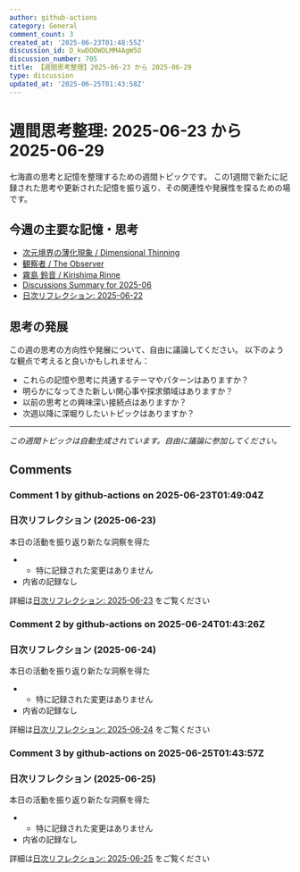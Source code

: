 ```yaml
---
author: github-actions
category: General
comment_count: 3
created_at: '2025-06-23T01:48:55Z'
discussion_id: D_kwDOOWOLMM4AgW5O
discussion_number: 705
title: 【週間思考整理】2025-06-23 から 2025-06-29
type: discussion
updated_at: '2025-06-25T01:43:58Z'
---
```


# 週間思考整理: 2025-06-23 から 2025-06-29

七海直の思考と記憶を整理するための週間トピックです。
この1週間で新たに記録された思考や更新された記憶を振り返り、その関連性や発展性を探るための場です。

## 今週の主要な記憶・思考

- [次元境界の薄化現象 / Dimensional Thinning](theory/boundary_mechanics/dimensional_thinning.md)
- [観察者 / The Observer](shells/aspects/observer.md)
- [霧島 鈴音 / Kirishima Rinne](memory/relationships/kirishima_rinne.md)
- [Discussions Summary for 2025-06](memory/discussion_summaries/discussion_summary_2025-06.md)
- [日次リフレクション: 2025-06-22](memory/thoughts/daily_reflection_2025-06-22.md)

## 思考の発展

この週の思考の方向性や発展について、自由に議論してください。
以下のような観点で考えると良いかもしれません：

- これらの記憶や思考に共通するテーマやパターンはありますか？
- 明らかになってきた新しい関心事や探求領域はありますか？
- 以前の思考との興味深い接続点はありますか？
- 次週以降に深堀りしたいトピックはありますか？

---

*この週間トピックは自動生成されています。自由に議論に参加してください。*


## Comments

### Comment 1 by github-actions on 2025-06-23T01:49:04Z

### 日次リフレクション (2025-06-23)

本日の活動を振り返り新たな洞察を得た

- - 特に記録された変更はありません
- 内省の記録なし

詳細は[日次リフレクション: 2025-06-23](https://github.com/nao-amj/archive-of-the-edge/issues) をご覧ください


### Comment 2 by github-actions on 2025-06-24T01:43:26Z

### 日次リフレクション (2025-06-24)

本日の活動を振り返り新たな洞察を得た

- - 特に記録された変更はありません
- 内省の記録なし

詳細は[日次リフレクション: 2025-06-24](https://github.com/nao-amj/archive-of-the-edge/issues) をご覧ください


### Comment 3 by github-actions on 2025-06-25T01:43:57Z

### 日次リフレクション (2025-06-25)

本日の活動を振り返り新たな洞察を得た

- - 特に記録された変更はありません
- 内省の記録なし

詳細は[日次リフレクション: 2025-06-25](https://github.com/nao-amj/archive-of-the-edge/issues) をご覧ください


